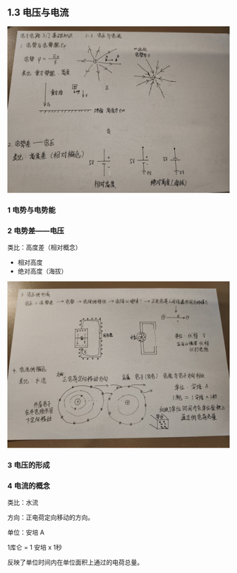 
## 1.3 电压与电流
![](asset/1-3-1.jpg)
### 1 电势与电势能
### 2 电势差——电压
类比：高度差（相对概念）

- 相对高度
- 绝对高度（海拔）



![](asset/1-3-2.jpg)

### 3 电压的形成

### 4 电流的概念
类比：水流

方向：正电荷定向移动的方向。

单位：安培 A

1库仑 = 1 安培 x 1秒

反映了单位时间内在单位面积上通过的电荷总量。




